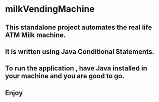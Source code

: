 # milkVendingMachine
## This standalone project automates the real life ATM Milk machine.
## It is written using Java Conditional Statements.
## To run the application , have Java installed in your machine and you are good to go.

## Enjoy

